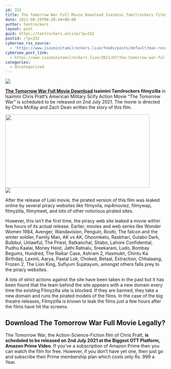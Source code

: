 ```yaml
---
id: 332
title: The Tomorrow War Full Movie Download Isaimini Tamilrockers filmyzilla
date: 2021-08-29T06:20:44+00:00
author: tentrockers
layout: post
guid: https://tentrockers.online/?p=332
postid: /?p=332
cyberseo_rss_source:
  - 'https://www.isaiminitamilrockers.live/feeds/posts/default?max-results=150&start-index=1'
cyberseo_post_link:
  - https://www.isaiminitamilrockers.live/2021/07/the-tomorrow-war-full-movie-download.html
categories:
  - Uncategorized
---
```

<div class="media_block">
  <img src="https://1.bp.blogspot.com/-y9T7-wzxkmI/YN3jpyuV0MI/AAAAAAAAA-g/oXRp1jatNuclz3k7A8tL-sE8iume-C1yQCLcBGAsYHQ/s72-w453-h230-c/war.jpg" class="media_thumbnail" />
</div>

<meta content="The Tomorrow War Full Movie Download Isaimini Tamilrockers filmyzilla in Isaimini Chris Pratt’s American Military Scify Action Movie “The ..." name="twitter:description" />

  


<center>
</center>

**[The Tomorrow War Full Movie Download](https://www.tamilrockers.co.nz/the-tomorrow-war-full-movie-download-in-isaimini/) Isaimini Tamilrockers filmyzilla** in Isaimini Chris Pratt’s American Military Scify Action Movie “The Tomorrow War” is scheduled to be released on 2nd July 2021.&nbsp;The movie is directed by Chris McKay and Zach Dean written the story of this film.

<div class="separator">
  <a href="https://www.tamilrockers.co.nz/the-tomorrow-war-full-movie-download-in-isaimini/"><img loading="lazy" border="0" data-original-height="1125" data-original-width="2000" height="230" src="https://1.bp.blogspot.com/-y9T7-wzxkmI/YN3jpyuV0MI/AAAAAAAAA-g/oXRp1jatNuclz3k7A8tL-sE8iume-C1yQCLcBGAsYHQ/w453-h230/war.jpg" width="453" /></a>
</div>



<div class="separator">
  <a href="https://www.tamilrockers.co.nz/the-tomorrow-war-tamil-dubbed-movie-download-tamilrockers/"><img border="0" data-original-height="250" data-original-width="300" src="https://1.bp.blogspot.com/-nfbzYVobUik/YMlpOerzdgI/AAAAAAAAA3Y/aAupsOUs_WMY6Lv7R1OtZhI6OqaRh-YAwCPcBGAYYCw/s0/e854879156f0849f3d27a89db88ed039.png" /></a>
</div>

After the release of&nbsp;Loki movie, the pirated version of this film was leaked online by several piracy websites like&nbsp;filmyvila, mp4moviez, filmywap, filmyzilla, filmymeet, and lots of other notorious pirated sites.

However, this isn’t the first time, the piracy web site leaked a movie within few hours of its actual release. Earlier, movies and web series like Wonder Women 1984, Avenger, Wandavision, Penguin, Roohi, The falcon and the winter soldier, Family Man, AK vs AK, Ghoomketu, Rasbhari, Gulabo Dark, Bulbbul, Unlawful, The Priest, Ratkanchal, Sitabo, Lahore Confidential, Pudhu Kaalai, Money Heist, Jathi Ratnalu, Sreekaram, Ludo, Bombay Begums, Hundred, The Raikar Case, Ashram 2, Hasmukh, Chintu Ka Birthday, Laxmii, Aarya, Paatal Lok, Choked, Betaal, Extraction, Chhalaang, Frozen 2, The Lion King, Sufiyum Sujatayum, amongst others falls prey to the piracy websites.

A lots of strict actions against the site have been taken in the past but it has been found that the team behind the site appears with a new domain every time the existing Filmyzilla site is blocked.&nbsp;If they are banned, they take a new domain and runs the pirated models of the films. In the case of the big theatre releases, Filmyzilla is known to leak the films just a few hours after the films have hit the screens.

## Download The Tomorrow War Full Movie Legally?

The Tomorrow War, the Action-Science-Fiction film of Chris Pratt,&nbsp;**is scheduled to be released on 2nd July 2021 at the Biggest OTT Platform, Amazon Prime Video**. If you’ve a subscription of Amazon Prime then you can watch the film for free. However, if you don’t have yet one, then just go and subscribe their Prime membership plan which costs only Rs. 999 a Year.

<center>
</center>